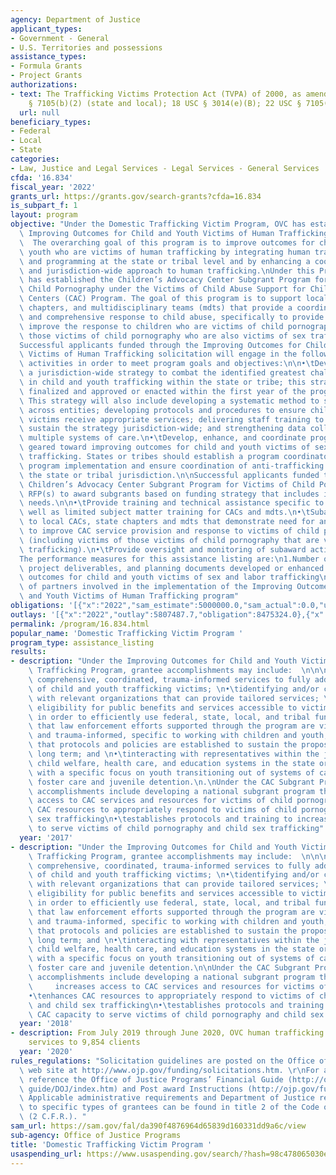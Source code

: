 ```yaml
---
agency: Department of Justice
applicant_types:
- Government - General
- U.S. Territories and possessions
assistance_types:
- Formula Grants
- Project Grants
authorizations:
- text: The Trafficking Victims Protection Act (TVPA) of 2000, as amended; 22 USC
    § 7105(b)(2) (state and local); 18 USC § 3014(e)(B); 22 USC § 7105(b)(2) (DTVF).
  url: null
beneficiary_types:
- Federal
- Local
- State
categories:
- Law, Justice and Legal Services - Legal Services - General Services
cfda: '16.834'
fiscal_year: '2022'
grants_url: https://grants.gov/search-grants?cfda=16.834
is_subpart_f: 1
layout: program
objective: "Under the Domestic Trafficking Victim Program, OVC has established the\
  \ Improving Outcomes for Child and Youth Victims of Human Trafficking Program. \
  \  The overarching goal of this program is to improve outcomes for children and\
  \ youth who are victims of human trafficking by integrating human trafficking policy\
  \ and programming at the state or tribal level and by enhancing a coordinated, multidisciplinary,\
  \ and jurisdiction-wide approach to human trafficking.\nUnder this Program, OJJDP\
  \ has established the Children’s Advocacy Center Subgrant Program for Victims of\
  \ Child Pornography under the Victims of Child Abuse Support for Children’s Advocacy\
  \ Centers (CAC) Program. The goal of this program is to support local CACs, state\
  \ chapters, and multidisciplinary teams (mdts) that provide a coordinated investigation\
  \ and comprehensive response to child abuse, specifically to provide services and\
  \ improve the response to children who are victims of child pornography, including\
  \ those victims of child pornography who are also victims of sex trafficking.\n\n\
  Successful applicants funded through the Improving Outcomes for Child and Youth\
  \ Victims of Human Trafficking solicitation will engage in the following general\
  \ activities in order to meet program goals and objectives:\n\n•\tDevelop and implement\
  \ a jurisdiction-wide strategy to combat the identified greatest challenge areas\
  \ in child and youth trafficking within the state or tribe; this strategy must be\
  \ finalized and approved or enacted within the first year of the program start date.\
  \ This strategy will also include developing a systematic method to screen for victimization\
  \ across entities; developing protocols and procedures to ensure child and youth\
  \ victims receive appropriate services; delivering staff training to implement and\
  \ sustain the strategy jurisdiction-wide; and strengthening data collection across\
  \ multiple systems of care.\n•\tDevelop, enhance, and coordinate programs and activities\
  \ geared toward improving outcomes for child and youth victims of sex and labor\
  \ trafficking. States or tribes should establish a program coordinator role to oversee\
  \ program implementation and ensure coordination of anti-trafficking efforts in\
  \ the state or tribal jurisdiction.\n\nSuccessful applicants funded through the\
  \ Children’s Advocacy Center Subgrant Program for Victims of Child Pornography will:Release\
  \ RFP(s) to award subgrants based on funding strategy that includes identified national\
  \ needs.\n\n•\tProvide training and technical assistance specific to the RFP as\
  \ well as limited subject matter training for CACs and mdts.\n•\tSubaward funds\
  \ to local CACs, state chapters and mdts that demonstrate need for and capacity\
  \ to improve CAC service provision and response to victims of child pornography\
  \ (including victims of those victims of child pornography that are victims of sex\
  \ trafficking).\n•\tProvide oversight and monitoring of subaward activities.\n\n\
  The performance measures for this assistance listing are:\n1.Number of initiatives,\
  \ project deliverables, and planning documents developed or enhanced to improve\
  \ outcomes for child and youth victims of sex and labor trafficking\n2.Total number\
  \ of partners involved in the implementation of the Improving Outcomes for Child\
  \ and Youth Victims of Human Trafficking program"
obligations: '[{"x":"2022","sam_estimate":5000000.0,"sam_actual":0.0,"usa_spending_actual":6475324.0},{"x":"2023","sam_estimate":0.0,"sam_actual":0.0,"usa_spending_actual":6119713.0},{"x":"2024","sam_estimate":0.0,"sam_actual":0.0,"usa_spending_actual":0.0}]'
outlays: '[{"x":"2022","outlay":5807487.7,"obligation":8475324.0},{"x":"2023","outlay":123670.2,"obligation":4119713.0},{"x":"2024","outlay":1786437.81,"obligation":0.0}]'
permalink: /program/16.834.html
popular_name: 'Domestic Trafficking Victim Program '
program_type: assistance_listing
results:
- description: "Under the Improving Outcomes for Child and Youth Victims of Human\
    \ Trafficking Program, grantee accomplishments may include:  \n\n\n•\tproviding\
    \ comprehensive, coordinated, trauma-informed services to fully address the needs\
    \ of child and youth trafficking victims; \n•\tidentifying and/or coordinating\
    \ with relevant organizations that can provide tailored services; \n•\tidentifying\
    \ eligibility for public benefits and services accessible to victims of trafficking\
    \ in order to efficiently use federal, state, local, and tribal funds;\n•\tensuring\
    \ that law enforcement efforts supported through the program are victim-centered\
    \ and trauma-informed, specific to working with children and youth; \n•\tensuring\
    \ that protocols and policies are established to sustain the proposed program\
    \ long term; and \n•\tinteracting with representatives within the juvenile justice,\
    \ child welfare, health care, and education systems in the state or tribal jurisdiction,\
    \ with a specific focus on youth transitioning out of systems of care, including\
    \ foster care and juvenile detention.\n.\nUnder the CAC Subgrant Program, grantee\
    \ accomplishments include developing a national subgrant program that:increases\
    \ access to CAC services and resources for victims of child pornography\n•\tenhances\
    \ CAC resources to appropriately respond to victims of child pornography and child\
    \ sex trafficking\n•\testablishes protocols and training to increase CAC capacity\
    \ to serve victims of child pornography and child sex trafficking"
  year: '2017'
- description: "Under the Improving Outcomes for Child and Youth Victims of Human\
    \ Trafficking Program, grantee accomplishments may include:  \n\n\n•\tproviding\
    \ comprehensive, coordinated, trauma-informed services to fully address the needs\
    \ of child and youth trafficking victims; \n•\tidentifying and/or coordinating\
    \ with relevant organizations that can provide tailored services; \n•\tidentifying\
    \ eligibility for public benefits and services accessible to victims of trafficking\
    \ in order to efficiently use federal, state, local, and tribal funds;\n•\tensuring\
    \ that law enforcement efforts supported through the program are victim-centered\
    \ and trauma-informed, specific to working with children and youth; \n•\tensuring\
    \ that protocols and policies are established to sustain the proposed program\
    \ long term; and \n•\tinteracting with representatives within the juvenile justice,\
    \ child welfare, health care, and education systems in the state or tribal jurisdiction,\
    \ with a specific focus on youth transitioning out of systems of care, including\
    \ foster care and juvenile detention.\n\nUnder the CAC Subgrant Program, grantee\
    \ accomplishments include developing a national subgrant program that:\n\n•  \
    \     increases access to CAC services and resources for victims of child pornography\n\
    •\tenhances CAC resources to appropriately respond to victims of child pornography\
    \ and child sex trafficking\n•\testablishes protocols and training to increase\
    \ CAC capacity to serve victims of child pornography and child sex trafficking"
  year: '2018'
- description: From July 2019 through June 2020, OVC human trafficking grantees provided
    services to 9,854 clients
  year: '2020'
rules_regulations: "Solicitation guidelines are posted on the Office of Justice Programs\
  \ web site at http://www.ojp.gov/funding/solicitations.htm. \r\nFor additional guidance\
  \ reference the Office of Justice Programs’ Financial Guide (http://ojp.gov/financial\
  \ guide/DOJ/index.htm) and Post award Instructions (http://ojp.gov/funding/Implement/Resources/PostAwardInstructions.pdf).\
  \ Applicable administrative requirements and Department of Justice regulations applicable\
  \ to specific types of grantees can be found in title 2 of the Code of Federal Regulations\
  \ (2 C.F.R.). "
sam_url: https://sam.gov/fal/da390f4876964d65839d160331dd9a6c/view
sub-agency: Office of Justice Programs
title: 'Domestic Trafficking Victim Program '
usaspending_url: https://www.usaspending.gov/search/?hash=98c478065030edca07915811cd86d928
---
```

